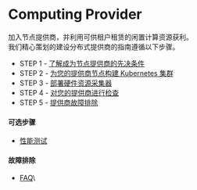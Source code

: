 # Computing Provider

加入节点提供商，并利用可供租户租赁的闲置计算资源获利。\
我们精心策划的建设分布式提供商的指南遵循以下步骤。

* STEP 1 - [了解成为节点提供商的先决条件](computing-provider/xian-jue-tiao-jian.md)
* STEP 2 - [为您的提供商节点构建 Kubernetes 集群](computing-provider/chuang-jian-yi-ge-kubernetes-ji-qun.md)
* STEP 3 - [部署硬件资源采集器](computing-provider/an-zhuang-ying-jian-zi-yuan-dao-chu-qi.md)
* STEP 4 - [对您的提供商进行检查](computing-provider/jie-dian-ti-gong-shang-jian-cha/)
* STEP 5 - [提供商故障排除](computing-provider/faq.md)

#### 可选步骤

* [性能测试](computing-provider/xing-neng-ce-shi.md)

#### 故障排除

* [FAQ](computing-provider/faq.md)\

